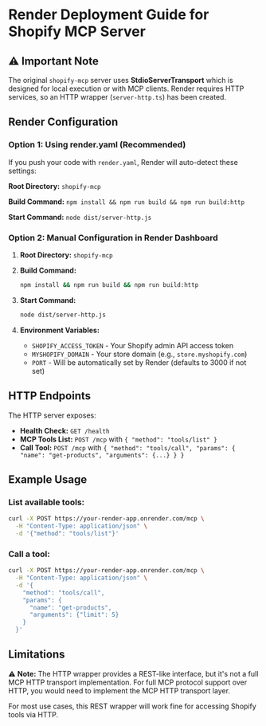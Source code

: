 # Render Deployment Guide for Shopify MCP Server

## ⚠️ Important Note

The original `shopify-mcp` server uses **StdioServerTransport** which is designed for local execution or with MCP clients. Render requires HTTP services, so an HTTP wrapper (`server-http.ts`) has been created.

## Render Configuration

### Option 1: Using render.yaml (Recommended)

If you push your code with `render.yaml`, Render will auto-detect these settings:

**Root Directory:** `shopify-mcp`

**Build Command:** `npm install && npm run build && npm run build:http`

**Start Command:** `node dist/server-http.js`

### Option 2: Manual Configuration in Render Dashboard

1. **Root Directory:** `shopify-mcp`

2. **Build Command:**
   ```bash
   npm install && npm run build && npm run build:http
   ```

3. **Start Command:**
   ```bash
   node dist/server-http.js
   ```

4. **Environment Variables:**
   - `SHOPIFY_ACCESS_TOKEN` - Your Shopify admin API access token
   - `MYSHOPIFY_DOMAIN` - Your store domain (e.g., `store.myshopify.com`)
   - `PORT` - Will be automatically set by Render (defaults to 3000 if not set)

## HTTP Endpoints

The HTTP server exposes:

- **Health Check:** `GET /health`
- **MCP Tools List:** `POST /mcp` with `{ "method": "tools/list" }`
- **Call Tool:** `POST /mcp` with `{ "method": "tools/call", "params": { "name": "get-products", "arguments": {...} } }`

## Example Usage

### List available tools:
```bash
curl -X POST https://your-render-app.onrender.com/mcp \
  -H "Content-Type: application/json" \
  -d '{"method": "tools/list"}'
```

### Call a tool:
```bash
curl -X POST https://your-render-app.onrender.com/mcp \
  -H "Content-Type: application/json" \
  -d '{
    "method": "tools/call",
    "params": {
      "name": "get-products",
      "arguments": {"limit": 5}
    }
  }'
```

## Limitations

⚠️ **Note:** The HTTP wrapper provides a REST-like interface, but it's not a full MCP HTTP transport implementation. For full MCP protocol support over HTTP, you would need to implement the MCP HTTP transport layer.

For most use cases, this REST wrapper will work fine for accessing Shopify tools via HTTP.

